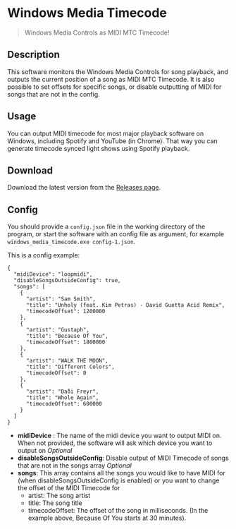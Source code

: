 # Windows Media Timecode
> Windows Media Controls as MIDI MTC Timecode!


## Description 
This software monitors the Windows Media Controls for song playback, and outputs the current position of a song as MIDI MTC Timecode. It is also possible to set offsets for specific songs, or disable outputting of MIDI for songs that are not in the config. 

## Usage
You can output MIDI timecode for most major playback software on Windows, including Spotify and YouTube (in Chrome). That way you can generate timecode synced light shows using Spotify playback. 

## Download
Download the latest version from the [Releases page](https://github.com/maxdaniel98/windows_media_timecode/releases/latest). 

## Config
You should provide a `config.json` file in the working directory of the program, or start the software with an config file as argument, for example `windows_media_timecode.exe config-1.json`. 

This is a config example:

```
{
  "midiDevice": "loopmidi",
  "disableSongsOutsideConfig": true,
  "songs": [
    {
      "artist": "Sam Smith",
      "title": "Unholy (feat. Kim Petras) - David Guetta Acid Remix",
      "timecodeOffset": 1200000
    },
	{
      "artist": "Gustaph",
      "title": "Because Of You",
      "timecodeOffset": 1800000
    },
	{
      "artist": "WALK THE MOON",
      "title": "Different Colors",
      "timecodeOffset": 0
    },
	{
      "artist": "Daði Freyr",
      "title": "Whole Again",
      "timecodeOffset": 600000
    }
  ]
}
```
- **midiDevice** : The name of the midi device you want to output MIDI on. When not provided, the software will ask which device you want to output on _Optional_
- **disableSongsOutsideConfig**: Disable output of MIDI Timecode of songs that are not in the songs array _Optional_
- **songs**: This array contains all the songs you would like to have MIDI for (when disableSongsOutsideConfig is enabled) or you want to change the offset of the MIDI Timecode for
   - artist: The song artist
   - title: The song title
   - timecodeOffset: The offset of the song in milliseconds. (In the example above, Because Of You starts at 30 minutes). 

